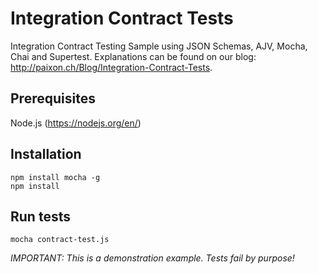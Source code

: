 # Integration Contract Tests

Integration Contract Testing Sample using JSON Schemas, AJV, Mocha, Chai and Supertest. Explanations can be found on our blog: http://paixon.ch/Blog/Integration-Contract-Tests.

Prerequisites
---
Node.js (https://nodejs.org/en/)

Installation
---
    npm install mocha -g
    npm install

Run tests
---
    mocha contract-test.js

*IMPORTANT: This is a demonstration example. Tests fail by purpose!*


